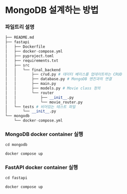 # MongoDB 설계하는 방법

### 파일트리 설명
```python
├── README.md
├── fastapi
│   ├── Dockerfile
│   ├── docker-compose.yml
│   ├── pyproject.toml
│   ├── requirements.txt
│   ├── src
│   │   └── final_backend
│   │       ├── crud.py # 데이터 베이스를 업데이트하는 CRUD
│   │       ├── database.py # MongoDB 엔진과의 연결
│   │       ├── main.py
│   │       ├── models.py # Movie class 정의 
│   │       └── router
│   │           ├── __init__.py
│   │           └── movie_router.py
│   └── tests # 비어있는 테스트 파일
│       └── __init__.py
└── mongodb
    └── docker-compose.yml
```
### MongoDB docker container 실행
```python
cd mongodb

docker compose up
```

### FastAPI docker container 실행
```python
cd fastapi

docker compose up
```
